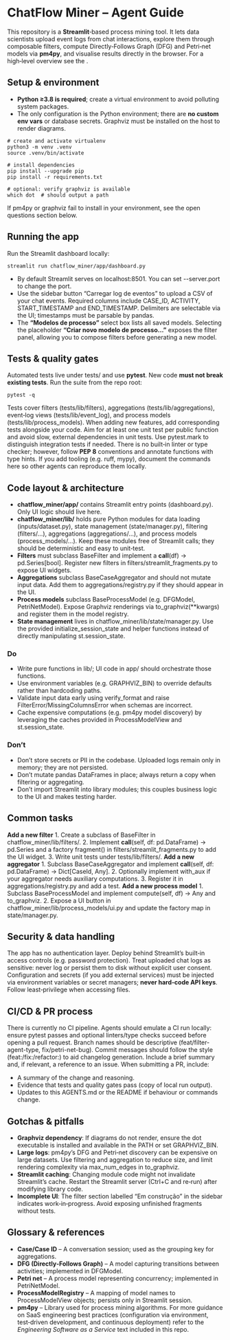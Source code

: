 # ChatFlow Miner – Agent Guide
This repository is a **Streamlit**‑based process mining tool. It lets data scientists upload event logs from chat interactions, explore them through composable filters, compute Directly‑Follows Graph (DFG) and Petri‑net models via **pm4py**, and visualise results directly in the browser. For a high‑level overview see the .
## Setup & environment
- **Python ≥3.8 is required**; create a virtual environment to avoid polluting system packages.
- The only configuration is the Python environment; there are **no custom env vars** or database secrets. Graphviz must be installed on the host to render diagrams.
```
# create and activate virtualenv
python3 -m venv .venv
source .venv/bin/activate

# install dependencies
pip install --upgrade pip
pip install -r requirements.txt

# optional: verify graphviz is available
which dot  # should output a path
```

If pm4py or graphviz fail to install in your environment, see the open questions section below.
## Running the app
Run the Streamlit dashboard locally:
```
streamlit run chatflow_miner/app/dashboard.py
```
- By default Streamlit serves on localhost:8501. You can set --server.port to change the port.
- Use the sidebar button “Carregar log de eventos” to upload a CSV of your chat events. Required columns include CASE_ID, ACTIVITY, START_TIMESTAMP and END_TIMESTAMP. Delimiters are selectable via the UI; timestamps must be parsable by pandas.
- The **“Modelos de processo”** select box lists all saved models. Selecting the placeholder **“Criar novo modelo de processo…”** exposes the filter panel, allowing you to compose filters before generating a new model.
## Tests & quality gates
Automated tests live under tests/ and use **pytest**. New code **must not break existing tests**. Run the suite from the repo root:
```
pytest -q
```

Tests cover filters (tests/lib/filters), aggregations (tests/lib/aggregations), event‑log views (tests/lib/event_log), and process models (tests/lib/process_models). When adding new features, add corresponding tests alongside your code. Aim for at least one unit test per public function and avoid slow, external dependencies in unit tests. Use pytest.mark to distinguish integration tests if needed.
There is no built‑in linter or type checker; however, follow **PEP 8** conventions and annotate functions with type hints. If you add tooling (e.g. ruff, mypy), document the commands here so other agents can reproduce them locally.
## Code layout & architecture
- **chatflow_miner/app/** contains Streamlit entry points (dashboard.py). Only UI logic should live here.
- **chatflow_miner/lib/** holds pure Python modules for data loading (inputs/dataset.py), state management (state/manager.py), filtering (filters/…), aggregations (aggregations/…), and process models (process_models/…). Keep these modules free of Streamlit calls; they should be deterministic and easy to unit‑test.
- **Filters** must subclass BaseFilter and implement a __call__(df) -> pd.Series[bool]. Register new filters in filters/streamlit_fragments.py to expose UI widgets.
- **Aggregations** subclass BaseCaseAggregator and should not mutate input data. Add them to aggregations/registry.py if they should appear in the UI.
- **Process models** subclass BaseProcessModel (e.g. DFGModel, PetriNetModel). Expose Graphviz renderings via to_graphviz(**kwargs) and register them in the model registry.
- **State management** lives in chatflow_miner/lib/state/manager.py. Use the provided initialize_session_state and helper functions instead of directly manipulating st.session_state.
### Do
- Write pure functions in lib/; UI code in app/ should orchestrate those functions.
- Use environment variables (e.g. GRAPHVIZ_BIN) to override defaults rather than hardcoding paths.
- Validate input data early using verify_format and raise FilterError/MissingColumnsError when schemas are incorrect.
- Cache expensive computations (e.g. pm4py model discovery) by leveraging the caches provided in ProcessModelView and st.session_state.
### Don’t
- Don’t store secrets or PII in the codebase. Uploaded logs remain only in memory; they are not persisted.
- Don’t mutate pandas DataFrames in place; always return a copy when filtering or aggregating.
- Don’t import Streamlit into library modules; this couples business logic to the UI and makes testing harder.
## Common tasks
**Add a new filter** 1. Create a subclass of BaseFilter in chatflow_miner/lib/filters/. 2. Implement __call__(self, df: pd.DataFrame) -> pd.Series and a factory fragment() in filters/streamlit_fragments.py to add the UI widget. 3. Write unit tests under tests/lib/filters/.
**Add a new aggregator** 1. Subclass BaseCaseAggregator and implement __call__(self, df: pd.DataFrame) -> Dict[CaseId, Any]. 2. Optionally implement with_aux if your aggregator needs auxiliary computations. 3. Register it in aggregations/registry.py and add a test.
**Add a new process model** 1. Subclass BaseProcessModel and implement compute(self, df) -> Any and to_graphviz. 2. Expose a UI button in chatflow_miner/lib/process_models/ui.py and update the factory map in state/manager.py.
## Security & data handling
The app has no authentication layer. Deploy behind Streamlit’s built‑in access controls (e.g. password protection). Treat uploaded chat logs as sensitive: never log or persist them to disk without explicit user consent. Configuration and secrets (if you add external services) must be injected via environment variables or secret managers; **never hard‑code API keys**. Follow least‑privilege when accessing files.
## CI/CD & PR process
There is currently no CI pipeline. Agents should emulate a CI run locally: ensure pytest passes and optional linters/type checks succeed before opening a pull request.
Branch names should be descriptive (feat/filter-agent-type, fix/petri-net-bug). Commit messages should follow the  style (feat:/fix:/refactor:) to aid changelog generation. Include a brief summary and, if relevant, a reference to an issue.
When submitting a PR, include:
- A summary of the change and reasoning.
- Evidence that tests and quality gates pass (copy of local run output).
- Updates to this AGENTS.md or the README if behaviour or commands change.
## Gotchas & pitfalls
- **Graphviz dependency**: If diagrams do not render, ensure the dot executable is installed and available in the PATH or set GRAPHVIZ_BIN.
- **Large logs**: pm4py’s DFG and Petri‑net discovery can be expensive on large datasets. Use filtering and aggregation to reduce size, and limit rendering complexity via max_num_edges in to_graphviz.
- **Streamlit caching**: Changing module code might not invalidate Streamlit’s cache. Restart the Streamlit server (Ctrl+C and re‑run) after modifying library code.
- **Incomplete UI**: The filter section labelled “Em construção” in the sidebar indicates work‑in‑progress. Avoid exposing unfinished fragments without tests.
## Glossary & references
- **Case/Case ID** – A conversation session; used as the grouping key for aggregations.
- **DFG (Directly‑Follows Graph)** – A model capturing transitions between activities; implemented in DFGModel.
- **Petri net** – A process model representing concurrency; implemented in PetriNetModel.
- **ProcessModelRegistry** – A mapping of model names to ProcessModelView objects; persists only in Streamlit session.
- **pm4py** – Library used for process mining algorithms.
For more guidance on SaaS engineering best practices (configuration via environment, test‑driven development, and continuous deployment) refer to the *Engineering Software as a Service* text included in this repo.
